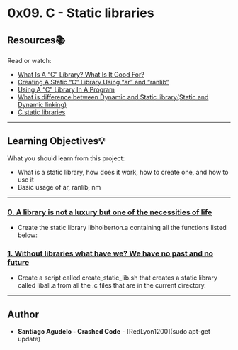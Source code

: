 # 0x09. C - Static libraries

## Resources:books:
Read or watch:
* [What Is A “C” Library? What Is It Good For?](https://intranet.hbtn.io/rltoken/PbeVzqesxDzZeETuXCHfJw)
* [Creating A Static “C” Library Using “ar” and “ranlib”](https://intranet.hbtn.io/rltoken/j4QblpmIVTZTABKGG5vUqQ)
* [Using A “C” Library In A Program](https://intranet.hbtn.io/rltoken/cmr8SwUbHBIRlaYY2fldGw)
* [What is difference between Dynamic and Static library(Static and Dynamic linking)](https://intranet.hbtn.io/rltoken/wC9HCOvJwa_Co1nZuL4QMA)
* [C static libraries](https://intranet.hbtn.io/rltoken/H6HgF-dhrHDgUOe7pazuoA)

---
## Learning Objectives:bulb:
What you should learn from this project:

* What is a static library, how does it work, how to create one, and how to use it
* Basic usage of ar, ranlib, nm

---

### [0. A library is not a luxury but one of the necessities of life](./libholberton.a)
* Create the static library libholberton.a containing all the functions listed below:


### [1. Without libraries what have we? We have no past and no future](./create_static_lib.sh)
* Create a script called create_static_lib.sh that creates a static library called liball.a from all the .c files that are in the current directory.


---

## Author
* **Santiago Agudelo - Crashed Code** - [RedLyon1200](sudo apt-get update)